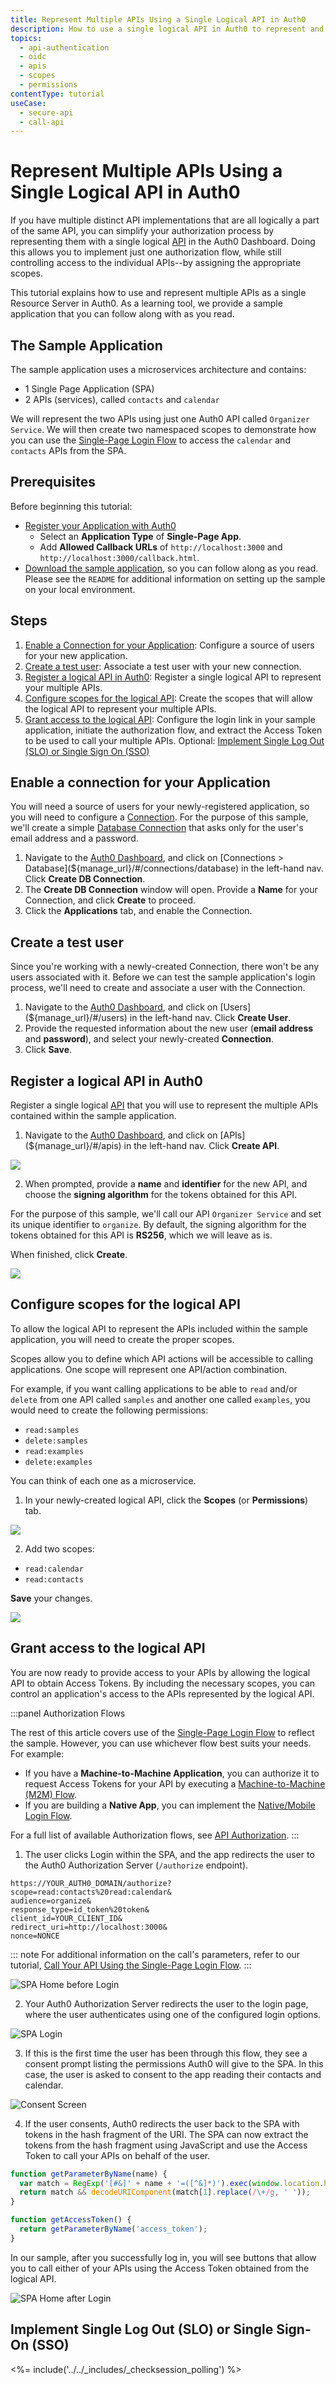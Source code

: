 ```yaml
---
title: Represent Multiple APIs Using a Single Logical API in Auth0
description: How to use a single logical API in Auth0 to represent and control access to multiple APIs.
topics:
  - api-authentication
  - oidc
  - apis
  - scopes
  - permissions
contentType: tutorial
useCase:
  - secure-api
  - call-api
---
```


# Represent Multiple APIs Using a Single Logical API in Auth0

If you have multiple distinct API implementations that are all logically a part of the same API, you can simplify your authorization process by representing them with a single logical [API](/apis) in the Auth0 Dashboard. Doing this allows you to implement just one authorization flow, while still controlling access to the individual APIs--by assigning the appropriate scopes.

This tutorial explains how to use and represent multiple APIs as a single Resource Server in Auth0. As a learning tool, we provide a sample application that you can follow along with as you read.

## The Sample Application

The sample application uses a microservices architecture and contains:

* 1 Single Page Application (SPA)
* 2 APIs (services), called `contacts` and `calendar`

We will represent the two APIs using just one Auth0 API called `Organizer Service`. We will then create two namespaced scopes to demonstrate how you can use the [Single-Page Login Flow](/flows/concepts/single-page-login-flow) to access the `calendar` and `contacts` APIs from the SPA.

## Prerequisites

Before beginning this tutorial:

* [Register your Application with Auth0](/applications/spa)
  * Select an **Application Type** of **Single-Page App**.
  * Add **Allowed Callback URLs** of `http://localhost:3000` and `http://localhost:3000/callback.html`.
* [Download the sample application](https://github.com/auth0-samples/auth0-api-auth-implicit-sample), so you can follow along as you read. Please see the `README` for additional information on setting up the sample on your local environment.

## Steps

1. [Enable a Connection for your Application](#enable-a-connection-for-your-application): Configure a source of users for your new application.
2. [Create a test user](#create-a-test-user): Associate a test user with your new connection.
3. [Register a logical API in Auth0](#register-a-logical-api-in-auth0): Register a single logical API to represent your multiple APIs.
4. [Configure scopes for the logical API](#configure-scopes-for-the-logical-API): Create the scopes that will allow the logical API to represent your multiple APIs.
5. [Grant access to the logical API](#grant-access-to-the-logical-api): Configure the login link in your sample application, initiate the authorization flow, and extract the Access Token to be used to call your multiple APIs.
Optional: [Implement Single Log Out (SLO) or Single Sign On (SSO)](#implement-single-log-out-slo-or-single-sign-on-sso)

## Enable a connection for your Application

You will need a source of users for your newly-registered application, so you will need to configure a [Connection](/identityproviders). For the purpose of this sample, we'll create a simple [Database Connection](/connections/database) that asks only for the user's email address and a password.

1. Navigate to the [Auth0 Dashboard](${manage_url}), and click on [Connections > Database](${manage_url}/#/connections/database) in the left-hand nav. Click **Create DB Connection**.
2. The **Create DB Connection** window will open. Provide a **Name** for your Connection, and click **Create** to proceed.
3. Click the **Applications** tab, and enable the Connection.

## Create a test user

Since you're working with a newly-created Connection, there won't be any users associated with it. Before we can test the sample application's login process, we'll need to create and associate a user with the Connection.

1. Navigate to the [Auth0 Dashboard](${manage_url}), and click on [Users](${manage_url}/#/users) in the left-hand nav. Click **Create User**.
2. Provide the requested information about the new user (**email address** and **password**), and select your newly-created **Connection**.
3. Click **Save**.

## Register a logical API in Auth0

Register a single logical [API](/apis) that you will use to represent the multiple APIs contained within the sample application.

1. Navigate to the [Auth0 Dashboard](${manage_url}), and click on [APIs](${manage_url}/#/apis) in the left-hand nav. Click **Create API**.

![](/media/articles/api-auth/tutorials/represent-multiple-apis/dashboard-apis.png)

2. When prompted, provide a **name** and **identifier** for the new API, and choose the **signing algorithm** for the tokens obtained for this API.

For the purpose of this sample, we'll call our API `Organizer Service` and set its unique identifier to `organize`. By default, the signing algorithm for the tokens obtained for this API is **RS256**, which we will leave as is.

When finished, click **Create**.

![](/media/articles/api-auth/tutorials/represent-multiple-apis/create-new-api.png)

## Configure scopes for the logical API

To allow the logical API to represent the APIs included within the sample application, you will need to create the proper scopes.

Scopes allow you to define which API actions will be accessible to calling applications. One scope will represent one API/action combination. 

For example, if you want calling applications to be able to `read` and/or `delete` from one API called `samples` and another one called `examples`, you would need to create the following permissions:

* `read:samples`
* `delete:samples`
* `read:examples`
* `delete:examples`

You can think of each one as a microservice.

1. In your newly-created logical API, click the **Scopes** (or **Permissions**) tab. 

![](/media/articles/api-auth/tutorials/represent-multiple-apis/scopes-page.png)

2. Add two scopes:

* `read:calendar`
* `read:contacts`

**Save** your changes.

![](/media/articles/api-auth/tutorials/represent-multiple-apis/new-scopes.png)

## Grant access to the logical API

You are now ready to provide access to your APIs by allowing the logical API to obtain Access Tokens. By including the necessary scopes, you can control an application's access to the APIs represented by the logical API.

:::panel Authorization Flows

The rest of this article covers use of the [Single-Page Login Flow](/flows/concepts/single-page-login-flow) to reflect the sample. However, you can use whichever flow best suits your needs. For example:

* If you have a **Machine-to-Machine Application**, you can authorize it to request Access Tokens for your API by executing a [Machine-to-Machine (M2M) Flow](/flows/concepts/m2m-flow).
* If you are building a **Native App**, you can implement the [Native/Mobile Login Flow](/flows/concepts/mobile-login-flow).

For a full list of available Authorization flows, see [API Authorization](/api-auth).
:::

1. The user clicks Login within the SPA, and the app redirects the user to the Auth0 Authorization Server (`/authorize` endpoint).

```text
https://YOUR_AUTH0_DOMAIN/authorize?
scope=read:contacts%20read:calendar&
audience=organize&
response_type=id_token%20token&
client_id=YOUR_CLIENT_ID&
redirect_uri=http://localhost:3000&
nonce=NONCE
```

::: note
For additional information on the call's parameters, refer to our tutorial, [Call Your API Using the Single-Page Login Flow](/flows/guides/single-page-login-flow/call-api-using-single-page-login-flow#authorize-the-user).
:::

![SPA Home before Login](/media/articles/api-auth/tutorials/represent-multiple-apis/home.png)

2. Your Auth0 Authorization Server redirects the user to the login page, where the user authenticates using one of the configured login options.

![SPA Login](/media/articles/api-auth/tutorials/represent-multiple-apis/lock.png)

3. If this is the first time the user has been through this flow, they see a consent prompt listing the permissions Auth0 will give to the SPA. In this case, the user is asked to consent to the app reading their contacts and calendar.

![Consent Screen](/media/articles/api-auth/tutorials/represent-multiple-apis/consent-screen.png)

4. If the user consents, Auth0 redirects the user back to the SPA with tokens in the hash fragment of the URI. The SPA can now extract the tokens from the hash fragment using JavaScript and use the Access Token to call your APIs on behalf of the user.

```js
function getParameterByName(name) {
  var match = RegExp('[#&]' + name + '=([^&]*)').exec(window.location.hash);
  return match && decodeURIComponent(match[1].replace(/\+/g, ' '));
}

function getAccessToken() {
  return getParameterByName('access_token');
}
```

In our sample, after you successfully log in, you will see buttons that allow you to call either of your APIs using the Access Token obtained from the logical API.

![SPA Home after Login](/media/articles/api-auth/tutorials/represent-multiple-apis/apis.png)


## Implement Single Log Out (SLO) or Single Sign-On (SSO)

<%= include('../../_includes/_checksession_polling') %>
